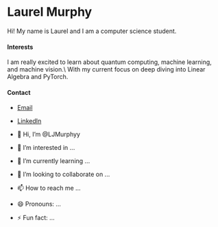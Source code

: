 # Laurel Murphy
Hi! My name is Laurel and I am a computer science student.

#### Interests
I am really excited to learn about quantum computing, machine learning, and machine vision.\ 
With my current focus on deep diving into Linear Algebra and PyTorch.


#### Contact
- [Email](mailto:laureljasper@gmail.com)
- [LinkedIn](https://www.linkedin.com/in/jasper-murphy/)


- 👋 Hi, I’m @LJMurphyy
- 👀 I’m interested in ...
- 🌱 I’m currently learning ...
- 💞️ I’m looking to collaborate on ...
- 📫 How to reach me ...
- 😄 Pronouns: ...
- ⚡ Fun fact: ...

<!---
LJMurphyy/LJMurphyy is a ✨ special ✨ repository because its `README.md` (this file) appears on your GitHub profile.
You can click the Preview link to take a look at your changes.
--->
